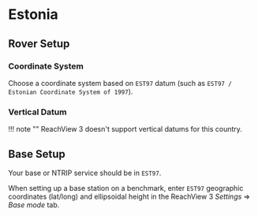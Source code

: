 # Estonia

## Rover Setup

### Coordinate System

Choose a coordinate system based on `EST97` datum (such as `EST97 / Estonian Coordinate System of 1997`).

### Vertical Datum

!!! note ""
	ReachView 3 doesn't support vertical datums for this country.

## Base Setup

Your base or NTRIP service should be in `EST97`.

When setting up a base station on a benchmark, enter `EST97` geographic coordinates (lat/long) and ellipsoidal height in the ReachView 3 *Settings* ⇒ *Base mode* tab.
